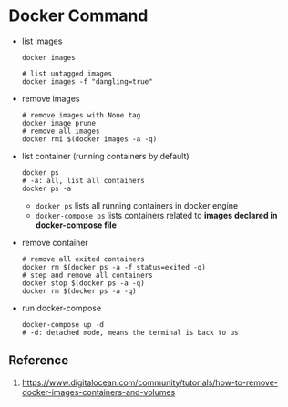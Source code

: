 # Docker Command

- list images
  
  ```shell
  docker images

  # list untagged images
  docker images -f "dangling=true"
  ```

- remove images

  ```shell
  # remove images with None tag
  docker image prune
  # remove all images
  docker rmi $(docker images -a -q)
  ```

- list container (running containers by default)

  ```shell
  docker ps
  # -a: all, list all containers
  docker ps -a
  ```

  - `docker ps` lists all running containers in docker engine
  - `docker-compose ps` lists containers related to **images declared in docker-compose file**

- remove container

  ```shell
  # remove all exited containers
  docker rm $(docker ps -a -f status=exited -q)
  # step and remove all containers
  docker stop $(docker ps -a -q)
  docker rm $(docker ps -a -q)
  ```

- run docker-compose

  ```shell
  docker-compose up -d
  # -d: detached mode, means the terminal is back to us
  ```

## Reference

1. https://www.digitalocean.com/community/tutorials/how-to-remove-docker-images-containers-and-volumes